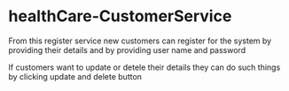 # healthCare-CustomerService

From this register service new customers can register for the system by providing their details and by providing user name and password

If customers want to update or detele their details they can do such things by clicking update and delete button
